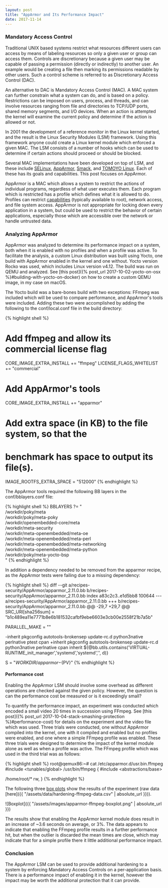 ```yaml
---
layout: post
title: "AppArmor and Its Performance Impact"
date: 2017-11-14
---
```

### Mandatory Access Control

Traditional UNIX based systems restrict what resources different users can
access by means of labeling resources so only a given user or group
can access them. Controls are discretionary because a given user may be
capable of passing a permission (directly or indirectly) to another
user. An example would be creating a file then marking its permissions
readable by other users. Such a control scheme is referred to as
Discretionary Access Control (DAC).

An alternative to DAC is Mandatory Access Control (MAC). A MAC system
can further constrain what a system can do, and is based on a policy.
Restrictions can be imposed on users, process, and threads, and can
involve resources ranging from file and directories to TCP/UDP ports,
shared memory segments, and I/O devices. When an action is attempted
the kernel will examine the current policy and determine if the action
is allowed or not.

In 2001 the development of a reference monitor in the Linux kernel
started, and the result is the Linux Security Modules (LSM) framework. Using
this framework anyone could create a Linux kernel module which enforced
a given MAC. The LSM consists of a number of hooks which can be used to
determine if certain actions should proceed or should be blocked.

Several MAC implementations have been developed on top of LSM, and these
include [SELinux](https://en.wikipedia.org/wiki/Security-Enhanced_Linux),
[AppArmor](https://en.wikipedia.org/wiki/AppArmor),
[Smack](https://en.wikipedia.org/wiki/Smack_(software)),
and
[TOMOYO Linux](https://en.wikipedia.org/wiki/Tomoyo_Linux). Each of these
has its goals and capabilities. This post focuses on AppArmor.

AppArmor is a MAC which allows a system to restrict the actions of
individual programs, regardless of what user executes them. Each program
which is restricted has a profile which defines what it is allowed to do.
Profiles can restrict [capabilities](http://man7.org/linux/man-pages/man7/capabilities.7.html)
(typically available to root), network access, and file system access.
AppArmor is not appropriate for locking down every application in a system,
but could be used to restrict the behavior of certain applications, especially
those which are accessible over the network or handle untrusted data.

### Analyzing AppArmor

AppArmor was analyzed to determine its performance impact on a system, both
when it is enabled with no profiles and when a profile was active.
To facilitate the analysis, a custom Linux distribution was built using Yocto,
one build with AppArmor enabled in the kernel and one without. Yocto version
Rocko was used, which includes Linux version v4.12. The build was
run on QEMU and analyzed. See
[this post]({% post_url 2017-10-02-yocto-on-osx %}#building-with-yocto-on-docker)
on how to create a custom QEMU image, in my case on macOS.

The Yocto build was a bare-bones build with two exceptions: FFmpeg was included
which will be used to compare performance, and AppArmor's tools were
included. Adding these two were accomplished by
adding the following to the conf/local.conf file in the build directory:

{% highlight shell %}
# Add ffmpeg and allow its commercial license flag
CORE_IMAGE_EXTRA_INSTALL += "ffmpeg"
LICENSE_FLAGS_WHITELIST += "commercial"
# Add AppArmor's tools
CORE_IMAGE_EXTRA_INSTALL += "apparmor"

# Add extra space (in KB) to the file system, so that the
# benchmark has space to output its file(s).
IMAGE_ROOTFS_EXTRA_SPACE = "512000"
{% endhighlight %}

The AppArmor tools required the following BB layers in the conf/bblayers.conf
file:

{% highlight shell %}
BBLAYERS ?= " \
  /workdir/poky/meta \
  /workdir/poky/meta-poky \
  /workdir/openembedded-core/meta \
  /workdir/meta-security \
  /workdir/meta-openembedded/meta-oe \
  /workdir/meta-openembedded/meta-perl \
  /workdir/meta-openembedded/meta-networking \
  /workdir/meta-openembedded/meta-python \
  /workdir/poky/meta-yocto-bsp \
  "
{% endhighlight %}

In addition a dependency needed to be removed from the apparmor recipe, as
the AppArmor tests were failing due to a missing dependency:

{% highlight shell %}
diff --git a/recipes-security/AppArmor/apparmor_2.11.0.bb b/recipes-security/AppArmor/apparmor_2.11.0.bb
index a83c2c3..e1d5bb8 100644
--- a/recipes-security/AppArmor/apparmor_2.11.0.bb
+++ b/recipes-security/AppArmor/apparmor_2.11.0.bb
@@ -29,7 +29,7 @@ SRC_URI[sha256sum] = "b1c489ea11e7771b8e6b181532cafbf9ebe6603e3cb00e2558f21b7a5b"

 PARALLEL_MAKE = ""

-inherit pkgconfig autotools-brokensep update-rc.d python3native perlnative ptest cpan
+inherit pkgconfig autotools-brokensep update-rc.d python3native perlnative cpan
 inherit ${@bb.utils.contains('VIRTUAL-RUNTIME_init_manager','systemd','systemd','', d)}

 S = "${WORKDIR}/apparmor-${PV}"
{% endhighlight %}

#### Performance cost

Enabling the AppArmor LSM should involve some overhead as different operations
are checked against the given policy. However, the question is can the
performance cost be measured or is it exceedingly small?

To quantify the performance impact, an experiment was conducted which encoded
a small video 20 times in succession using FFmpeg. See
[this post]({% post_url 2017-10-04-stack-smashing-protection %}#performance-cost)
for details on the experiment and the video file which was used. Three trials were
conducted, one without AppArmor compiled into the kernel, one with it compiled and
enabled but no profiles were enabled, and one where a simple FFmpeg profile was
enabled. These three trials were designed to determine the impact of the kernel
module alone as well as when a profile was active. The FFmpeg profile which was
used in the third trial was as follows:

{% highlight shell %}
root@qemux86:~# cat /etc/apparmor.d/usr.bin.ffmpeg
#include <tunables/global>
/usr/bin/ffmpeg {
  #include <abstractions/base>

  /home/root/* rw,
}
{% endhighlight %}

The following three [box plots](http://www.physics.csbsju.edu/stats/box2.html)
show the results of the experiment (raw data [here]({{ "/assets/data/hardening-ffmpeg-data.csv" | absolute_url }})).

![Boxplot]({{ "/assets/images/apparmor-ffmpeg-boxplot.png" | absolute_url }})

The results show that enabling the AppArmor kernel module does result in
an increase of ~3.6 seconds on average, or 3%. The data appears to indicate that
enabling the FFmpeg profile results in a further performance hit, but when the
outlier is discarded the mean times are close, which may indicate that for
a simple profile there it little additional performance impact.

### Conclusion

The AppArmor LSM can be used to provide additional hardening to a system
by enforcing Mandatory Access Controls on a per-application basis. There
is a performance impact of enabling it in the kernel, however the impact
may be worth the additional protection that it can provide.
